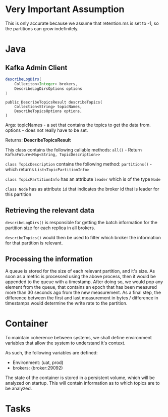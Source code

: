 # Very Important Assumption

This is only accurate because we assume that retention.ms is set to -1, so the partitions can grow indefinitely. 

# Java

## Kafka Admin Client 

```Java
describeLogDirs(
	Colleciton<Integer> brokers,
	DescribeLogDirsOptions options
)
```



```
public DescribeTopicsResult describeTopics(
	Collection<String> topicNames,
	DescribeTopicsOptions options,
)
```


Args:
topicNames - a set that contains the topics to get the data from.
options - does not really have to be set.

Returns:
**DescribeTopicsResult**

This class contains the following callable methods: 
`all()` - Return `KafkaFuture<Map<String, TopicDescription>>`

`class TopicDescription` contains the following method: 
`partitions()` - which returns `List<TopicPartitionInfo>`

`class TopicPartitionInfo` has an attribute `leader` which is of the type `Node`

`class Node` has as attribute `id` that indicates the broker id that is leader for this partition


## Retrieving the relevant data

`describeLogDirs()` is responsible for getting the batch information for the partition size for each replica in all brokers. 

`describeTopics()` would then be used to filter which broker the information for that partition is relevant.

## Processing the information

A queue is stored for the size of each relevant partition, and it's size. As soon as a metric is processed using the above process, then it would be appended to the queue with a timestamp. After doing so, we would pop any element from the queue, that contains an epoch that has been measured more than 30 seconds ago from the new measurement. As a final step, the difference between the first and last measurement in bytes / difference in timestamps would determine the write rate to the partition.


# Container

To maintain coherence between systems, we shall define environment variables that allow the system to understand it's context.

As such, the following variables are defined: 
- Environment: (uat, prod)
- brokers: (broker:29092)

The state of the container is stored in a persistent volume, which will be analyzed on startup. This will contain information as to which topics are to be analyzed.

# Tasks


